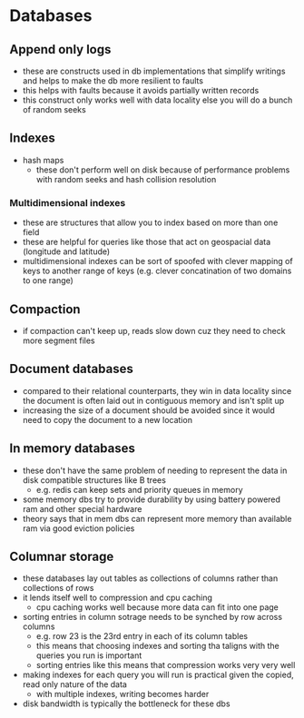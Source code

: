 # Databases

## Append only logs

- these are constructs used in db implementations that simplify writings and helps to make the db more resilient to faults
- this helps with faults because it avoids partially written records
- this construct only works well with data locality else you will do a bunch of random seeks

## Indexes

- hash maps
  - these don't perform well on disk because of performance problems with random seeks and hash collision resolution

### Multidimensional indexes

- these are structures that allow you to index based on more than one field
- these are helpful for queries like those that act on geospacial data (longitude and latitude)
- multidimensional indexes can be sort of spoofed with clever mapping of keys to another range of keys (e.g. clever concatination of two domains to one range)

## Compaction

- if compaction can't keep up, reads slow down cuz they need to check more segment files

## Document databases

- compared to their relational counterparts, they win in data locality since the document is often laid out in contiguous memory and isn't split up
- increasing the size of a document should be avoided since it would need to copy the document to a new location

## In memory databases

- these don't have the same problem of needing to represent the data in disk compatible structures like B trees
  - e.g. redis can keep sets and priority queues in memory
- some memory dbs try to provide durability by using battery powered ram and other special hardware
- theory says that in mem dbs can represent more memory than available ram via good eviction policies

## Columnar storage

- these databases lay out tables as collections of columns rather than collections of rows
- it lends itself well to compression and cpu caching
  - cpu caching works well because more data can fit into one page
- sorting entries in column sotrage needs to be synched by row across columns
  - e.g. row 23 is the 23rd entry in each of its column tables
  - this means that choosing indexes and sorting tha taligns with the queries you run is important
  - sorting entries like this means that compression works very very well
- making indexes for each query you will run is practical given the copied, read only nature of the data
  - with multiple indexes, writing becomes harder
- disk bandwidth is typically the bottleneck for these dbs

